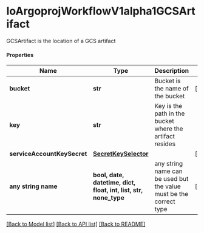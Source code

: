 # IoArgoprojWorkflowV1alpha1GCSArtifact

GCSArtifact is the location of a GCS artifact

#### Properties
Name | Type | Description | Notes
------------ | ------------- | ------------- | -------------
**bucket** | **str** | Bucket is the name of the bucket | [optional] 
**key** | **str** | Key is the path in the bucket where the artifact resides | 
**serviceAccountKeySecret** | [**SecretKeySelector**](SecretKeySelector.md) |  | [optional] 
**any string name** | **bool, date, datetime, dict, float, int, list, str, none_type** | any string name can be used but the value must be the correct type | [optional]

[[Back to Model list]](../README.md#documentation-for-models) [[Back to API list]](../README.md#documentation-for-api-endpoints) [[Back to README]](../README.md)

